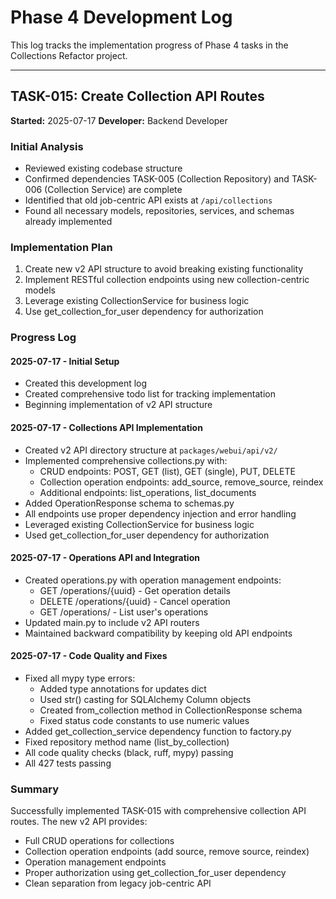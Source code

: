 # Phase 4 Development Log

This log tracks the implementation progress of Phase 4 tasks in the Collections Refactor project.

---

## TASK-015: Create Collection API Routes
**Started:** 2025-07-17
**Developer:** Backend Developer

### Initial Analysis
- Reviewed existing codebase structure
- Confirmed dependencies TASK-005 (Collection Repository) and TASK-006 (Collection Service) are complete
- Identified that old job-centric API exists at `/api/collections`
- Found all necessary models, repositories, services, and schemas already implemented

### Implementation Plan
1. Create new v2 API structure to avoid breaking existing functionality
2. Implement RESTful collection endpoints using new collection-centric models
3. Leverage existing CollectionService for business logic
4. Use get_collection_for_user dependency for authorization

### Progress Log

#### 2025-07-17 - Initial Setup
- Created this development log
- Created comprehensive todo list for tracking implementation
- Beginning implementation of v2 API structure

#### 2025-07-17 - Collections API Implementation
- Created v2 API directory structure at `packages/webui/api/v2/`
- Implemented comprehensive collections.py with:
  - CRUD endpoints: POST, GET (list), GET (single), PUT, DELETE
  - Collection operation endpoints: add_source, remove_source, reindex
  - Additional endpoints: list_operations, list_documents
- Added OperationResponse schema to schemas.py
- All endpoints use proper dependency injection and error handling
- Leveraged existing CollectionService for business logic
- Used get_collection_for_user dependency for authorization

#### 2025-07-17 - Operations API and Integration
- Created operations.py with operation management endpoints:
  - GET /operations/{uuid} - Get operation details
  - DELETE /operations/{uuid} - Cancel operation  
  - GET /operations/ - List user's operations
- Updated main.py to include v2 API routers
- Maintained backward compatibility by keeping old API endpoints

#### 2025-07-17 - Code Quality and Fixes
- Fixed all mypy type errors:
  - Added type annotations for updates dict
  - Used str() casting for SQLAlchemy Column objects
  - Created from_collection method in CollectionResponse schema
  - Fixed status code constants to use numeric values
- Added get_collection_service dependency function to factory.py
- Fixed repository method name (list_by_collection)
- All code quality checks (black, ruff, mypy) passing
- All 427 tests passing

### Summary
Successfully implemented TASK-015 with comprehensive collection API routes. The new v2 API provides:
- Full CRUD operations for collections
- Collection operation endpoints (add source, remove source, reindex)
- Operation management endpoints
- Proper authorization using get_collection_for_user dependency
- Clean separation from legacy job-centric API
